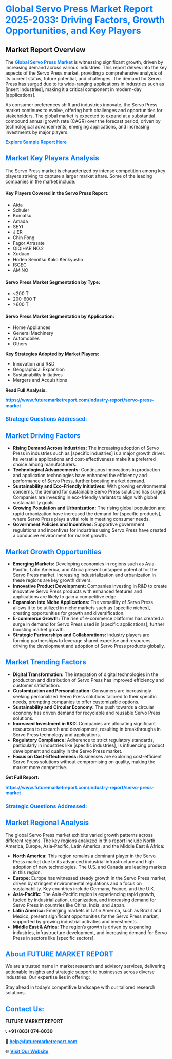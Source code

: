 <h1 style="color: #007BFF;">Global Servo Press Market Report 2025-2033: Driving Factors, Growth Opportunities, and Key Players</h1>

<section id="overview">
<h2>Market Report Overview</h2>
<p>The <a href="https://www.futuremarketreport.com/industry-report/servo-press-market" style="color: #007BFF; text-decoration: none;"><strong>Global Servo Press Market</strong></a> is witnessing significant growth, driven by increasing demand across various industries. This report delves into the key aspects of the Servo Press market, providing a comprehensive analysis of its current status, future potential, and challenges. The demand for Servo Press has surged due to its wide-ranging applications in industries such as [insert industries], making it a critical component in modern-day [applications].</p>
<p>As consumer preferences shift and industries innovate, the Servo Press market continues to evolve, offering both challenges and opportunities for stakeholders. The global market is expected to expand at a substantial compound annual growth rate (CAGR) over the forecast period, driven by technological advancements, emerging applications, and increasing investments by major players.</p>
</section>

<section id="overview">
<p><a href="https://www.futuremarketreport.com/request-sample/reportId=26832" style="color: #007BFF; text-decoration: none;"><strong>Explore Sample Report Here</strong></a></p>
</section>

<section id="key-players">
<h2 style="color: #007BFF;">Market Key Players Analysis</h2>
<p>The Servo Press market is characterized by intense competition among key players striving to capture a larger market share. Some of the leading companies in the market include:</p>
<h4>Key Players Covered in the Servo Press Report:</h4>
<ul><li>Aida</li><li>Schuler</li><li>Komatsu</li><li>Amada</li><li>SEYI</li><li>JIER</li><li>Chin Fong</li><li>Fagor Arrasate</li><li>QIQIHAR NO.2</li><li>Xuduan</li><li>Hoden Seimitsu Kako Kenkyusho</li><li>ISGEC</li><li>AMINO</li></ul>
<h4>Servo Press Market Segmentation by Type:</h4>
<ul><li>&lt;200 T</li><li>200-600 T</li><li>&gt;600 T</li></ul>

<h4>Servo Press Market Segmentation by Application:</h4>
<ul><li>Home Appliances</li><li>General Machinery</li><li>Automobiles</li><li>Others</li></ul>
<p><strong>Key Strategies Adopted by Market Players:</strong></p>
<ul>
<li>Innovation and R&D</li>
<li>Geographical Expansion</li>
<li>Sustainability Initiatives</li>
<li>Mergers and Acquisitions</li>
</ul>
</section>

<section>
<p><strong>Read Full Analysis: </strong></p><a href="https://www.futuremarketreport.com/industry-report/servo-press-market" style="color: #007BFF; text-decoration: none;"><strong>https://www.futuremarketreport.com/industry-report/servo-press-market</strong></a>
<h3 style="color: #007BFF;">Strategic Questions Addressed:</h3>
</section>

<section id="driving-factors">
<h2 style="color: #007BFF;">Market Driving Factors</h2>
<ul>
<li><strong>Rising Demand Across Industries:</strong> The increasing adoption of Servo Press in industries such as [specific industries] is a major growth driver. Its versatile applications and cost-effectiveness make it a preferred choice among manufacturers.</li>
<li><strong>Technological Advancements:</strong> Continuous innovations in production and application technologies have enhanced the efficiency and performance of Servo Press, further boosting market demand.</li>
<li><strong>Sustainability and Eco-Friendly Initiatives:</strong> With growing environmental concerns, the demand for sustainable Servo Press solutions has surged. Companies are investing in eco-friendly variants to align with global sustainability goals.</li>
<li><strong>Growing Population and Urbanization:</strong> The rising global population and rapid urbanization have increased the demand for [specific products], where Servo Press plays a vital role in meeting consumer needs.</li>
<li><strong>Government Policies and Incentives:</strong> Supportive government regulations and incentives for industries using Servo Press have created a conducive environment for market growth.</li>
</ul>
</section>

<section id="growth-opportunities">
<h2 style="color: #007BFF;">Market Growth Opportunities</h2>
<ul>
<li><strong>Emerging Markets:</strong> Developing economies in regions such as Asia-Pacific, Latin America, and Africa present untapped potential for the Servo Press market. Increasing industrialization and urbanization in these regions are key growth drivers.</li>
<li><strong>Innovative Product Development:</strong> Companies investing in R&D to create innovative Servo Press products with enhanced features and applications are likely to gain a competitive edge.</li>
<li><strong>Expansion into Niche Applications:</strong> The versatility of Servo Press allows it to be utilized in niche markets such as [specific niches], creating opportunities for growth and diversification.</li>
<li><strong>E-commerce Growth:</strong> The rise of e-commerce platforms has created a surge in demand for Servo Press used in [specific applications], further boosting market growth.</li>
<li><strong>Strategic Partnerships and Collaborations:</strong> Industry players are forming partnerships to leverage shared expertise and resources, driving the development and adoption of Servo Press products globally.</li>
</ul>
</section>

<section id="trending-factors">
<h2 style="color: #007BFF;">Market Trending Factors</h2>
<ul>
<li><strong>Digital Transformation:</strong> The integration of digital technologies in the production and distribution of Servo Press has improved efficiency and customer satisfaction.</li>
<li><strong>Customization and Personalization:</strong> Consumers are increasingly seeking personalized Servo Press solutions tailored to their specific needs, prompting companies to offer customizable options.</li>
<li><strong>Sustainability and Circular Economy:</strong> The push towards a circular economy has driven demand for recyclable and reusable Servo Press solutions.</li>
<li><strong>Increased Investment in R&D:</strong> Companies are allocating significant resources to research and development, resulting in breakthroughs in Servo Press technology and applications.</li>
<li><strong>Regulatory Compliance:</strong> Adherence to strict regulatory standards, particularly in industries like [specific industries], is influencing product development and quality in the Servo Press market.</li>
<li><strong>Focus on Cost-Effectiveness:</strong> Businesses are exploring cost-efficient Servo Press solutions without compromising on quality, making the market more competitive.</li>
</ul>
</section>

<section>
<p><strong>Get Full Report: </strong></p><a href="https://www.futuremarketreport.com/industry-report/servo-press-market" style="color: #007BFF; text-decoration: none;"><strong>https://www.futuremarketreport.com/industry-report/servo-press-market</strong></a>
<h3 style="color: #007BFF;">Strategic Questions Addressed:</h3>
</section>


<section id="regional-analysis">
<h2 style="color: #007BFF;">Market Regional Analysis</h2>
<p>The global Servo Press market exhibits varied growth patterns across different regions. The key regions analyzed in this report include North America, Europe, Asia-Pacific, Latin America, and the Middle East & Africa:</p>
<ul>
<li><strong>North America:</strong> This region remains a dominant player in the Servo Press market due to its advanced industrial infrastructure and high adoption of new technologies. The U.S. and Canada are leading markets in this region.</li>
<li><strong>Europe:</strong> Europe has witnessed steady growth in the Servo Press market, driven by stringent environmental regulations and a focus on sustainability. Key countries include Germany, France, and the U.K.</li>
<li><strong>Asia-Pacific:</strong> The Asia-Pacific region is experiencing rapid growth, fueled by industrialization, urbanization, and increasing demand for Servo Press in countries like China, India, and Japan.</li>
<li><strong>Latin America:</strong> Emerging markets in Latin America, such as Brazil and Mexico, present significant opportunities for the Servo Press market, supported by growing industrial activities and investments.</li>
<li><strong>Middle East & Africa:</strong> The region’s growth is driven by expanding industries, infrastructure development, and increasing demand for Servo Press in sectors like [specific sectors].</li>
</ul>
</section>

<footer>
<h2 style="color: #007BFF;">About FUTURE MARKET REPORT</h2>
<p>We are a trusted name in market research and advisory services, delivering actionable insights and strategic support to businesses across diverse industries. Our expertise lies in offering:</p>

<p>Stay ahead in today’s competitive landscape with our tailored research solutions.</p>

<h2 style="color: #007BFF;">Contact Us:</h2>
<p><strong>FUTURE MARKET REPORT</strong></p>
<p>📞 <strong>+91 (883) 074-8030</strong></p>
<p>📧 <strong><a href="mailto:help@futuremarketreport.com" style="color: #007BFF;">help@futuremarketreport.com</a></strong></p>
<p>🌐 <strong><a href="https://www.futuremarketreport.com/" style="color: #007BFF;">Visit Our Website</a></strong></p>
</footer>